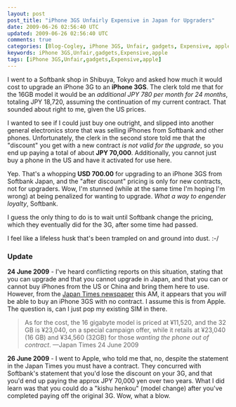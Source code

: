 ```yaml
---           
layout: post
post_title: "iPhone 3GS Unfairly Expensive in Japan for Upgraders"
date: 2009-06-26 02:56:40 UTC
updated: 2009-06-26 02:56:40 UTC
comments: true
categories: [Blog-Cogley, iPhone 3GS, Unfair, gadgets, Expensive, apple]
keywords: iPhone 3GS,Unfair,gadgets,Expensive,apple
tags: [iPhone 3GS,Unfair,gadgets,Expensive,apple]
---
```

 

I went to a Softbank shop in Shibuya, Tokyo and asked how much it would cost to upgrade an iPhone 3G to an **iPhone 3GS**. The clerk told me that for the 16GB model it would be an _additional JPY 780 per month for 24 months_, totaling JPY 18,720, assuming the continuation of my current contract. That sounded about right to me, given the US prices. 


I wanted to see if I could just buy one outright, and slipped into another general electronics store that was selling iPhones from Softbank and other phones. Unfortunately, the clerk in the second store told me that the "discount" you get with a new contract _is not valid for the upgrade_, so you end up paying a total of about **JPY 70,000**. Additionally, you cannot just buy a phone in the US and have it activated for use here. 


Yep. That's a whopping **USD 700.00** for upgrading to an iPhone 3GS from Softbank Japan, and the "after discount" pricing is only for new contracts, not for upgraders. Wow, I'm stunned (while at the same time I'm hoping I'm wrong) at being penalized for wanting to upgrade. _What a way to engender loyalty_, Softbank.


I guess the only thing to do is to wait until Softbank change the pricing, which they eventually did for the 3G, after some time had passed. 


I feel like a lifeless husk that's been trampled on and ground into dust. :-/ 


### Update



**24 June 2009** - I've heard conflicting reports on this situation, stating that you can upgrade and that you cannot upgrade in Japan, and that you can or cannot buy iPhones from the US or China and bring them here to use. However, from the [Japan Times newspaper](http://search.japantimes.co.jp/cgi-bin/nc20090624a1.html) this AM, it appears that you _will_ be able to buy an iPhone 3GS with no contract. I assume this is from Apple. The question is, can I just pop my existing SIM in there. 


> As for the cost, the 16 gigabyte model is priced at ¥11,520, and the 32 GB is ¥23,040, on a special campaign offer, while it retails at ¥23,040 (16 GB) and ¥34,560 (32GB) for those _wanting the phone out of contract_. —Japan Times 24 June 2009


**26 June 2009** - I went to Apple, who told me that, no, despite the statement in the Japan Times you must have a contract. They concurred with Softbank's statement that you'd lose the discount on your 3G, and that you'd end up paying the approx JPY 70,000 yen over two years. What I did learn was that you could do a "kishu henkou" (model change) after you've completed paying off the original 3G. Wow, what a blow. 

